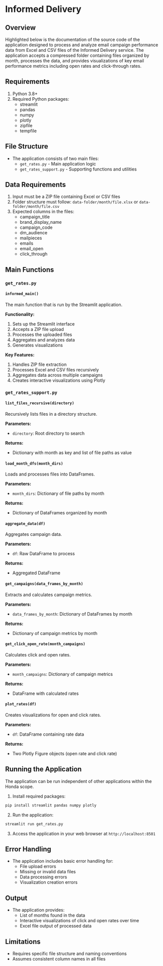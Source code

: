 # Informed Delivery

## Overview
Highlighted below is the documentation of the source code of the application designed to process and analyze email campaign performance data from Excel and CSV files of the Informed Delivery service. The application accepts a compressed folder containing files organized by month, processes the data, and provides visualizations of key email performance metrics including open rates and click-through rates.

## Requirements
1. Python 3.8+
2. Required Python packages:
    - streamlit
    - pandas
    - numpy
    - plotly
    - zipfile
    - tempfile

## File Structure
- The application consists of two main files:
    - `get_rates.py` - Main application logic
    - `get_rates_support.py` - Supporting functions and utilities

## Data Requirements
1. Input must be a ZIP file containing Excel or CSV files
2. Folder structure must follow: `data-folder/month/file.xlsx` or `data-folder/month/file.csv`
3. Expected columns in the files:
    - campaign_title
    - brand_display_name
    - campaign_code
    - dm_audience
    - mailpieces
    - emails
    - email_open
    - click_through

## Main Functions

### **`get_rates.py`**

#### `informed_main()`
The main function that is run by the Streamlit application.

**Functionality:**

1. Sets up the Streamlit interface
2. Accepts a ZIP file upload
3. Processes the uploaded files
4. Aggregates and analyzes data
5. Generates visualizations

**Key Features:**
1. Handles ZIP file extraction
2. Processes Excel and CSV files recursively
3. Aggregates data across multiple campaigns
4. Creates interactive visualizations using Plotly

### `get_rates_support.py`

#### `list_files_recursive(directory)`
Recursively lists files in a directory structure.

**Parameters:**
- `directory`: Root directory to search

**Returns:**
- Dictionary with month as key and list of file paths as value

#### `load_month_dfs(month_dirs)`
Loads and processes files into DataFrames.

**Parameters:**
- `month_dirs`: Dictionary of file paths by month

**Returns:**
- Dictionary of DataFrames organized by month

#### `aggregate_data(df)`
Aggregates campaign data.

**Parameters:**
- `df`: Raw DataFrame to process

**Returns:**
- Aggregated DataFrame

#### `get_campaigns(data_frames_by_month)`
Extracts and calculates campaign metrics.

**Parameters:**
- `data_frames_by_month`: Dictionary of DataFrames by month

**Returns:**
- Dictionary of campaign metrics by month

#### `get_click_open_rate(month_campaigns)`
Calculates click and open rates.

**Parameters:**
- `month_campaigns`: Dictionary of campaign metrics

**Returns:**
- DataFrame with calculated rates

#### `plot_rates(df)`
Creates visualizations for open and click rates.

**Parameters:**
- `df`: DataFrame containing rate data

**Returns:**
- Two Plotly Figure objects (open rate and click rate)

## Running the Application
The application can be run independent of other applications within the Honda scope.

1. Install required packages:
```bash
pip install streamlit pandas numpy plotly
```
2. Run the application:
```bash
streamlit run get_rates.py
```
3. Access the application in your web browser at `http://localhost:8501`

## Error Handling
- The application includes basic error handling for:
    - File upload errors
    - Missing or invalid data files
    - Data processing errors
    - Visualization creation errors

## Output
- The application provides:
    - List of months found in the data
    - Interactive visualizations of click and open rates over time
    - Excel file output of processed data

## Limitations
- Requires specific file structure and naming conventions
- Assumes consistent column names in all files